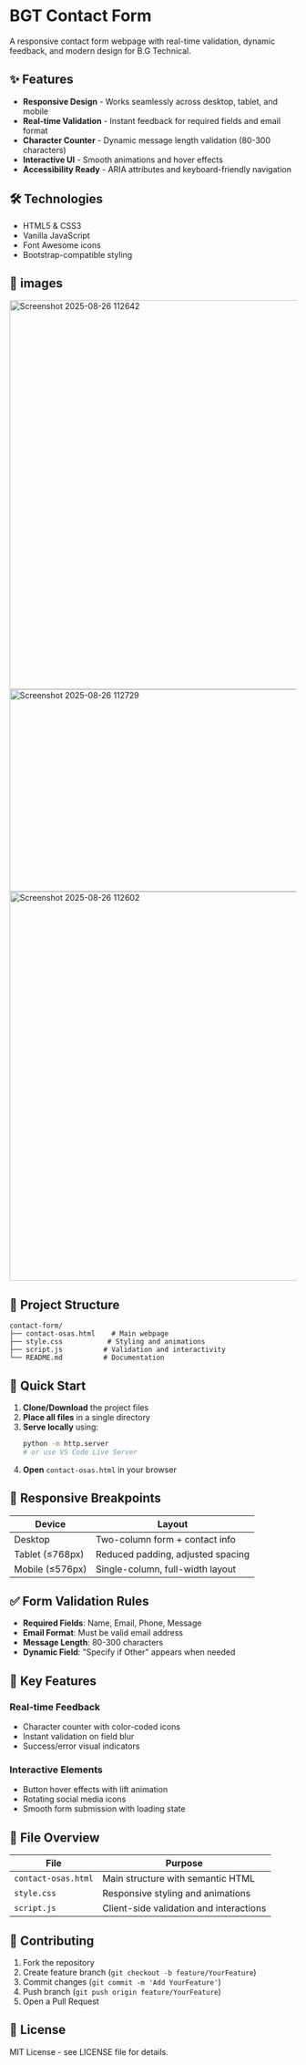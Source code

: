 # BGT Contact Form

A responsive contact form webpage with real-time validation, dynamic feedback, and modern design for B.G Technical.

## ✨ Features

- **Responsive Design** - Works seamlessly across desktop, tablet, and mobile
- **Real-time Validation** - Instant feedback for required fields and email format
- **Character Counter** - Dynamic message length validation (80-300 characters)
- **Interactive UI** - Smooth animations and hover effects
- **Accessibility Ready** - ARIA attributes and keyboard-friendly navigation

## 🛠️ Technologies

- HTML5 & CSS3
- Vanilla JavaScript
- Font Awesome icons
- Bootstrap-compatible styling

## 📸 images 

<img width="1335" height="683" alt="Screenshot 2025-08-26 112642" src="https://github.com/user-attachments/assets/29a416ec-e13e-47e2-86d6-425e609140ff" />
<img width="1348" height="355" alt="Screenshot 2025-08-26 112729" src="https://github.com/user-attachments/assets/34d1df65-1323-4ee1-92f6-b83846d13240" />

<img width="1338" height="683" alt="Screenshot 2025-08-26 112602" src="https://github.com/user-attachments/assets/77e70152-112a-4c8e-9b04-cd188a421971" />

## 📁 Project Structure

```
contact-form/
├── contact-osas.html    # Main webpage
├── style.css           # Styling and animations
├── script.js          # Validation and interactivity
└── README.md          # Documentation
```

## 🚀 Quick Start

1. **Clone/Download** the project files
2. **Place all files** in a single directory
3. **Serve locally** using:
   ```bash
   python -m http.server
   # or use VS Code Live Server
   ```
4. **Open** `contact-osas.html` in your browser

## 📱 Responsive Breakpoints

| Device | Layout |
|--------|--------|
| Desktop | Two-column form + contact info |
| Tablet (≤768px) | Reduced padding, adjusted spacing |
| Mobile (≤576px) | Single-column, full-width layout |

## ✅ Form Validation Rules

- **Required Fields**: Name, Email, Phone, Message
- **Email Format**: Must be valid email address
- **Message Length**: 80-300 characters
- **Dynamic Field**: "Specify if Other" appears when needed

## 🎨 Key Features

### Real-time Feedback
- Character counter with color-coded icons
- Instant validation on field blur
- Success/error visual indicators

### Interactive Elements
- Button hover effects with lift animation
- Rotating social media icons
- Smooth form submission with loading state

## 📄 File Overview

| File | Purpose |
|------|---------|
| `contact-osas.html` | Main structure with semantic HTML |
| `style.css` | Responsive styling and animations |
| `script.js` | Client-side validation and interactions |

## 🤝 Contributing

1. Fork the repository
2. Create feature branch (`git checkout -b feature/YourFeature`)
3. Commit changes (`git commit -m 'Add YourFeature'`)
4. Push branch (`git push origin feature/YourFeature`)
5. Open a Pull Request

## 📝 License

MIT License - see LICENSE file for details.

